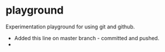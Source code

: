 # playground
Experimentation playground for using git and github.

* Added this line on master branch - committed and pushed.
* 